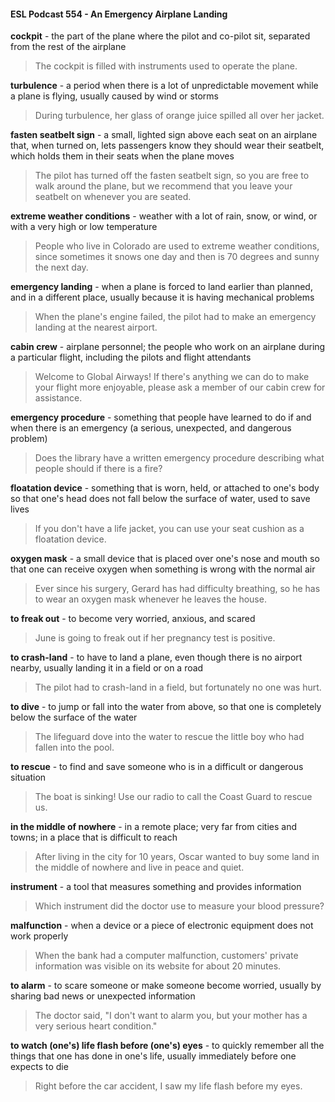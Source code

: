 #### ESL Podcast 554 - An Emergency Airplane Landing

**cockpit** - the part of the plane where the pilot and co-pilot sit, separated from the
rest of the airplane

> The cockpit is filled with instruments used to operate the plane.

**turbulence** - a period when there is a lot of unpredictable movement while a
plane is flying, usually caused by wind or storms

> During turbulence, her glass of orange juice spilled all over her jacket.

**fasten seatbelt sign** - a small, lighted sign above each seat on an airplane that,
when turned on, lets passengers know they should wear their seatbelt, which
holds them in their seats when the plane moves

> The pilot has turned off the fasten seatbelt sign, so you are free to walk around
the plane, but we recommend that you leave your seatbelt on whenever you are
seated.

**extreme weather conditions** - weather with a lot of rain, snow, or wind, or with
a very high or low temperature

> People who live in Colorado are used to extreme weather conditions, since
sometimes it snows one day and then is 70 degrees and sunny the next day.

**emergency landing** - when a plane is forced to land earlier than planned, and in
a different place, usually because it is having mechanical problems

> When the plane's engine failed, the pilot had to make an emergency landing at
the nearest airport.

**cabin crew** - airplane personnel; the people who work on an airplane during a
particular flight, including the pilots and flight attendants

> Welcome to Global Airways! If there's anything we can do to make your flight
more enjoyable, please ask a member of our cabin crew for assistance.

**emergency procedure** - something that people have learned to do if and when
there is an emergency (a serious, unexpected, and dangerous problem)

> Does the library have a written emergency procedure describing what people
should if there is a fire?

**floatation device** - something that is worn, held, or attached to one's body so
that one's head does not fall below the surface of water, used to save lives

> If you don't have a life jacket, you can use your seat cushion as a floatation
device.

**oxygen mask** - a small device that is placed over one's nose and mouth so that
one can receive oxygen when something is wrong with the normal air

> Ever since his surgery, Gerard has had difficulty breathing, so he has to wear
an oxygen mask whenever he leaves the house.

**to freak out** - to become very worried, anxious, and scared

> June is going to freak out if her pregnancy test is positive.

**to crash-land** - to have to land a plane, even though there is no airport nearby,
usually landing it in a field or on a road

> The pilot had to crash-land in a field, but fortunately no one was hurt.

**to dive** - to jump or fall into the water from above, so that one is completely
below the surface of the water

> The lifeguard dove into the water to rescue the little boy who had fallen into the
pool.

**to rescue** - to find and save someone who is in a difficult or dangerous situation

> The boat is sinking! Use our radio to call the Coast Guard to rescue us.

**in the middle of nowhere** - in a remote place; very far from cities and towns; in
a place that is difficult to reach

> After living in the city for 10 years, Oscar wanted to buy some land in the middle
of nowhere and live in peace and quiet.

**instrument** - a tool that measures something and provides information

> Which instrument did the doctor use to measure your blood pressure?

**malfunction** - when a device or a piece of electronic equipment does not work
properly

> When the bank had a computer malfunction, customers' private information was
visible on its website for about 20 minutes.

**to alarm** - to scare someone or make someone become worried, usually by
sharing bad news or unexpected information

> The doctor said, "I don't want to alarm you, but your mother has a very serious
heart condition."

**to watch (one's) life flash before (one's) eyes** - to quickly remember all the
things that one has done in one's life, usually immediately before one expects to
die

> Right before the car accident, I saw my life flash before my eyes.

